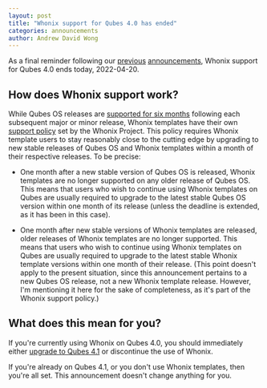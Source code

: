```yaml
---
layout: post
title: "Whonix support for Qubes 4.0 has ended"
categories: announcements
author: Andrew David Wong
---
```


As a final reminder following our [previous][] [announcements], Whonix
support for Qubes 4.0 ends today, 2022-04-20.

## How does Whonix support work?

While Qubes OS releases are [supported for six months] following each
subsequent major or minor release, Whonix templates have their own
[support policy] set by the Whonix Project. This policy requires Whonix
template users to stay reasonably close to the cutting edge by upgrading
to new stable releases of Qubes OS and Whonix templates within a month
of their respective releases. To be precise:

- One month after a new stable version of Qubes OS is released, Whonix
  templates are no longer supported on any older release of Qubes OS.
  This means that users who wish to continue using Whonix templates on
  Qubes are usually required to upgrade to the latest stable Qubes OS
  version within one month of its release (unless the deadline is
  extended, as it has been in this case).

- One month after new stable versions of Whonix templates are released,
  older releases of Whonix templates are no longer supported. This means
  that users who wish to continue using Whonix templates on Qubes are
  usually required to upgrade to the latest stable Whonix template
  versions within one month of their release. (This point doesn't apply
  to the present situation, since this announcement pertains to a new
  Qubes OS release, not a new Whonix template release. However, I'm
  mentioning it here for the sake of completeness, as it's part of the
  Whonix support policy.)

## What does this mean for you?

If you're currently using Whonix on Qubes 4.0, you should immediately
either [upgrade to Qubes 4.1] or discontinue the use of Whonix.

If you're already on Qubes 4.1, or you don't use Whonix templates,
then you're all set. This announcement doesn't change anything for you.


[previous]: /news/2022/02/04/qubes-4-1-0/#support-for-older-releases
[announcements]: /news/2022/03/17/whonix-support-for-qubes-4-0-extended/
[supported for six months]: https://doc.qubes-os.org/en/latest/user/downloading-installing-upgrading/supported-releases.html#qubes-os
[support policy]: https://doc.qubes-os.org/en/latest/user/downloading-installing-upgrading/supported-releases.html#note-on-whonix-support
[upgrade to Qubes 4.1]: /doc/upgrade/4.1/
